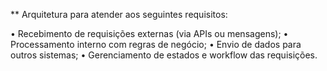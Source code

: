 ** Arquitetura para atender aos seguintes requisitos:

• Recebimento de requisições externas (via APIs ou mensagens);
• Processamento interno com regras de negócio;
• Envio de dados para outros sistemas;
• Gerenciamento de estados e workflow das requisições.